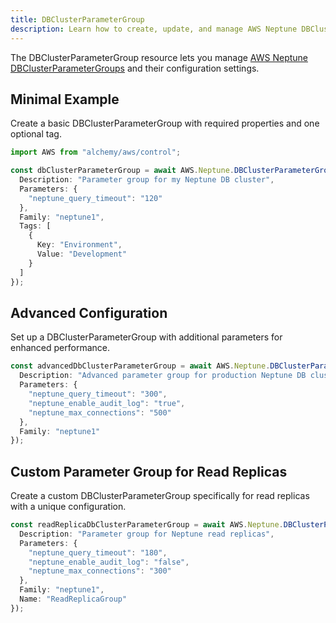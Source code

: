 ```yaml
---
title: DBClusterParameterGroup
description: Learn how to create, update, and manage AWS Neptune DBClusterParameterGroups using Alchemy Cloud Control.
---
```



The DBClusterParameterGroup resource lets you manage [AWS Neptune DBClusterParameterGroups](https://docs.aws.amazon.com/neptune/latest/userguide/) and their configuration settings.

## Minimal Example

Create a basic DBClusterParameterGroup with required properties and one optional tag.

```ts
import AWS from "alchemy/aws/control";

const dbClusterParameterGroup = await AWS.Neptune.DBClusterParameterGroup("myDbClusterParameterGroup", {
  Description: "Parameter group for my Neptune DB cluster",
  Parameters: {
    "neptune_query_timeout": "120"
  },
  Family: "neptune1",
  Tags: [
    {
      Key: "Environment",
      Value: "Development"
    }
  ]
});
```

## Advanced Configuration

Set up a DBClusterParameterGroup with additional parameters for enhanced performance.

```ts
const advancedDbClusterParameterGroup = await AWS.Neptune.DBClusterParameterGroup("advancedDbClusterParameterGroup", {
  Description: "Advanced parameter group for production Neptune DB cluster",
  Parameters: {
    "neptune_query_timeout": "300",
    "neptune_enable_audit_log": "true",
    "neptune_max_connections": "500"
  },
  Family: "neptune1"
});
```

## Custom Parameter Group for Read Replicas

Create a custom DBClusterParameterGroup specifically for read replicas with a unique configuration.

```ts
const readReplicaDbClusterParameterGroup = await AWS.Neptune.DBClusterParameterGroup("readReplicaDbClusterParameterGroup", {
  Description: "Parameter group for Neptune read replicas",
  Parameters: {
    "neptune_query_timeout": "180",
    "neptune_enable_audit_log": "false",
    "neptune_max_connections": "300"
  },
  Family: "neptune1",
  Name: "ReadReplicaGroup"
});
```
